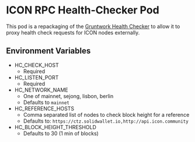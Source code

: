 # ICON RPC Health-Checker Pod

This pod is a repackaging of the [Gruntwork Health Checker](https://github.com/gruntwork-io/health-checker) to allow it to proxy health check requests for ICON nodes externally.

## Environment Variables

[//]: # (- HC_CHECK_PORT)
- HC_CHECK_HOST
  - Required
- HC_LISTEN_PORT
  - Required
- HC_NETWORK_NAME
  - One of mainnet, sejong, lisbon, berlin
  - Defaults to `mainnet`
- HC_REFERENCE_HOSTS 
  - Comma separated list of nodes to check block height for a reference
  - Defaults to: `https://ctz.solidwallet.io,http://api.icon.community`
- HC_BLOCK_HEIGHT_THRESHOLD
  - Defaults to 30 (1 min of blocks)
